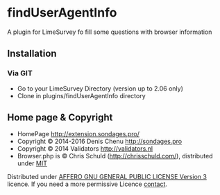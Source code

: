 findUserAgentInfo
==================

A plugin for LimeSurvey fo fill some questions with browser information

## Installation

### Via GIT
- Go to your LimeSurvey Directory (version up to 2.06 only)
- Clone in plugins/findUserAgentInfo directory

## Home page & Copyright
- HomePage <http://extension.sondages.pro/>
- Copyright © 2014-2016 Denis Chenu <http://sondages.pro>
- Copyright © 2014 Validators <http://validators.nl>
- Browser.php is © Chris Schuld (http://chrisschuld.com/), distributed under [MIT](https://github.com/cbschuld/Browser.php/blob/master/LICENSE.md)

Distributed under [AFFERO GNU GENERAL PUBLIC LICENSE Version 3](http://www.gnu.org/licenses/agpl.txt) licence.
If you need a more permissive Licence [contact](http://extensions.sondages.pro/about/contact.html).
